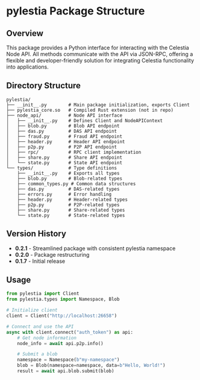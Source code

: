 # pylestia Package Structure

## Overview

This package provides a Python interface for interacting with the Celestia Node API. All methods communicate with the API via JSON-RPC, offering a flexible and developer-friendly solution for integrating Celestia functionality into applications.

## Directory Structure

```
pylestia/
├── __init__.py        # Main package initialization, exports Client
├── pylestia_core.so   # Compiled Rust extension (not in repo)
├── node_api/          # Node API interface
│   ├── __init__.py    # Defines Client and NodeAPIContext
│   ├── blob.py        # Blob API endpoint
│   ├── das.py         # DAS API endpoint
│   ├── fraud.py       # Fraud API endpoint
│   ├── header.py      # Header API endpoint
│   ├── p2p.py         # P2P API endpoint
│   ├── rpc/           # RPC client implementation
│   ├── share.py       # Share API endpoint
│   └── state.py       # State API endpoint
└── types/             # Type definitions
    ├── __init__.py    # Exports all types
    ├── blob.py        # Blob-related types
    ├── common_types.py # Common data structures
    ├── das.py         # DAS-related types
    ├── errors.py      # Error handling
    ├── header.py      # Header-related types
    ├── p2p.py         # P2P-related types
    ├── share.py       # Share-related types
    └── state.py       # State-related types
```

## Version History

- **0.2.1** - Streamlined package with consistent pylestia namespace
- **0.2.0** - Package restructuring
- **0.1.7** - Initial release

## Usage

```python
from pylestia import Client
from pylestia.types import Namespace, Blob

# Initialize client
client = Client("http://localhost:26658")

# Connect and use the API
async with client.connect("auth_token") as api:
    # Get node information
    node_info = await api.p2p.info()

    # Submit a blob
    namespace = Namespace(b"my-namespace")
    blob = Blob(namespace=namespace, data=b"Hello, World!")
    result = await api.blob.submit(blob)
```
